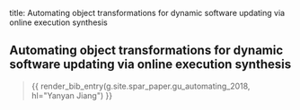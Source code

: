 title: Automating object transformations for dynamic software updating via online execution synthesis

## Automating object transformations for dynamic software updating via online execution synthesis

> {{ render_bib_entry(g.site.spar_paper.gu_automating_2018, hl="Yanyan Jiang") }}
